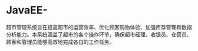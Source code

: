 # JavaEE-
超市管理系统旨在提高超市的运营效率、优化顾客购物体验、加强库存管理和数据分析能力。本系统涵盖了超市的各个操作环节，确保超市经理、收银员、仓管员、顾客和管理员能够高效地完成各自的工作任务。
